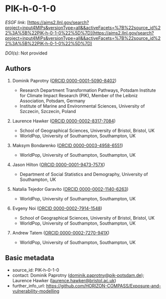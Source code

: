 # PIK-h-0-1-0

*ESGF link*: [https://aims2.llnl.gov/search?project=input4MIPs&versionType=all&&activeFacets=%7B%22source_id%22%3A%5B%22PIK-h-0-1-0%22%5D%7D](https://aims2.llnl.gov/search?project=input4MIPs&versionType=all&&activeFacets=%7B%22source_id%22%3A%5B%22PIK-h-0-1-0%22%5D%7D)

*DOI(s)*: Not provided

## Authors

1. Dominik Paprotny ([ORCID 0000-0001-5090-8402](https://orcid.org/0000-0001-5090-8402))
    - Research Department Transformation Pathways, Potsdam Institute for Climate Impact Research (PIK), Member of the Leibniz Association, Potsdam, Germany
    - Institute of Marine and Environmental Sciences, University of Szczecin, Szczecin, Poland

2. Laurence Hawker ([ORCID 0000-0002-8317-7084](https://orcid.org/0000-0002-8317-7084))
    - School of Geographical Sciences, University of Bristol, Bristol, UK
    - WorldPop, University of Southampton, Southampton, UK

3. Maksym Bondarenko ([ORCID 0000-0003-4958-6551](https://orcid.org/0000-0003-4958-6551))
    - WorldPop, University of Southampton, Southampton, UK

4. Jason Hilton ([ORCID 0000-0001-9473-757X](https://orcid.org/0000-0001-9473-757X))
    - Department of Social Statistics and Demography, University of Southampton, UK

5. Natalia Tejedor Garavito ([ORCID 0000-0002-1140-6263](https://orcid.org/0000-0002-1140-6263))
    - WorldPop, University of Southampton, Southampton, UK

6. Evgeny Noi ([ORCID 0000-0002-7914-1548](https://orcid.org/0000-0002-7914-1548))
    - School of Geographical Sciences, University of Bristol, Bristol, UK
    - WorldPop, University of Southampton, Southampton, UK

7. Andrew Tatem ([ORCID 0000-0002-7270-941X](https://orcid.org/0000-0002-7270-941X))
    - WorldPop, University of Southampton, Southampton, UK


## Basic metadata

- source_id: PIK-h-0-1-0
- contact: Dominik Paprotny (dominik.paprotny@pik-potsdam.de); Laurence Hawker (laurence.hawker@bristol.ac.uk)
- further_info_url: https://github.com/HORIZON-COMPASS/Exposure-and-vulnerability-modelling